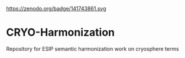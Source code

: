 https://zenodo.org/badge/141743861.svg
# CRYO-Harmonization
Repository for ESIP semantic harmonization work on cryosphere terms

